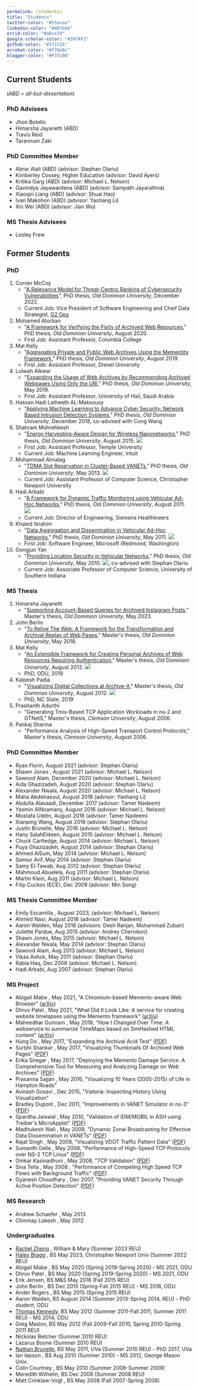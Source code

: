 ```yaml
---
permalink: /students/
title: "Students"
twitter-color: "#55acee"
linkedin-color: "#007bb6"
orcid-color: "#a6ce39"
google-scholar-color: "#397AF2"
github-color: "#171516"
acrobat-color: "#f70e0c"
blogger-color: "#F37100"
---
```

## Current Students

(*ABD = all-but-dissertation*)

### PhD Advisees

* Jhon Botello
<a href="https://twitter.com/Jhon_gbm12" target="_blank"><i class="fab fa-fw fa-twitter" style="color: {{ page.twitter-color }}"></i></a>
* Himarsha Jayanetti (ABD)
<a href="https://twitter.com/HimarshaJ" target="_blank"><i class="fab fa-fw fa-twitter" style="color: {{ page.twitter-color }}"></i></a>
<a href="https://scholar.google.com/citations?hl=en&user=nySd1gIAAAAJ" target="_blank"><i class="ai ai-fw ai-google-scholar" style="color: {{page.google-scholar-color }}"></i></a>
<a href="https://orcid.org/0000-0003-4748-9176" target="_blank"><i class="ai ai-orcid ai-fw" style="color: {{ page.orcid-color }}"></i></a>
<a href="https://github.com/himarshaj" target="_blank"><i class="fab fa-fw fa-github" style="color: {{ page.github-color }}"></i></a>
<a href="https://www.linkedin.com/in/himarshaj/" target="_blank"><i class="fab fa-fw fa-linkedin" style="color: {{ page.linkedin-color }}"></i></a>
* Travis Reid
<a href="https://twitter.com/treid803" target="_blank"><i class="fab fa-fw fa-twitter" style="color: {{ page.twitter-color }}" ></i></a>
<a href="https://orcid.org/0000-0003-1360-7963" target="_blank"><i class="ai ai-orcid ai-fw" style="color: {{ page.orcid-color }}"></i></a>
<a href="https://github.com/treid003" target="_blank"><i class="fab fa-fw fa-github" style="color: {{ page.github-color }}"></i></a>
<a href="https://www.linkedin.com/in/travis-r-88148ba9/" target="_blank"><i class="fab fa-fw fa-linkedin" style="color: {{ page.linkedin-color }}"></i></a>
* Tarannum Zaki
<a href="https://twitter.com/tarannum_zaki/" target="_blank"><i class="fab fa-fw fa-twitter" style="color: {{ page.twitter-color }}" ></i></a>
<a href="https://scholar.google.com/citations?user=L95eiH4AAAAJ&hl=en&oi=ao" target="_blank"><i class="ai ai-fw ai-google-scholar" style="color: {{page.google-scholar-color }}"></i></a>
<a href="https://github.com/Tarannum123" target="_blank"><i class="fab fa-fw fa-github" style="color: {{ page.github-color }}"></i></a>
<a href="https://www.linkedin.com/in/tarannum-zaki-930b14118/" target="_blank"><i class="fab fa-fw fa-linkedin" style="color: {{ page.linkedin-color }}"></i></a>

### PhD Committee Member

* Abrar Alali (ABD)
<a href="https://scholar.google.com/citations?hl=en&user=AqeoiPcAAAAJ" target="_blank"><i class="ai ai-fw ai-google-scholar" style="color: {{page.google-scholar-color }}"></i></a>
(advisor: Stephan Olariu)
* Kimberley Cossey, Higher Education
<a href="https://twitter.com/cosseykimberley" target="_blank"><i class="fab fa-fw fa-twitter" style="color: {{ page.twitter-color }}" ></i></a>
<a href="https://scholar.google.com/citations?hl=en&user=ct7cj84AAAAJ" target="_blank"><i class="ai ai-fw ai-google-scholar" style="color: {{page.google-scholar-color }}"></i></a>
(advisor: David Ayers)
* Kritika Garg (ABD)
<a href="https://twitter.com/kritika_garg" target="_blank"><i class="fab fa-fw fa-twitter" style="color: {{ page.twitter-color }}" ></i></a>
<a href="https://scholar.google.com/citations?hl=en&user=pXQRYsAAAAJ" target="_blank"><i class="ai ai-fw ai-google-scholar" style="color: {{page.google-scholar-color }}"></i></a>
<a href="https://orcid.org/0000-0001-6498-7391" target="_blank"><i class="ai ai-orcid ai-fw" style="color: {{ page.orcid-color }}"></i></a>
<a href="https://github.com/kritikagarg" target="_blank"><i class="fab fa-fw fa-github" style="color: {{ page.github-color }}"></i></a>
<a href="https://www.linkedin.com/in/kritika-g-b8a824120/" target="_blank"><i class="fab fa-fw fa-linkedin" style="color: {{ page.linkedin-color }}"></i></a>
(advisor: Michael L. Nelson)
* Gavindya Jayawardena (ABD)
<a href="https://twitter.com/Gavindya2" target="_blank"><i class="fab fa-fw fa-twitter" style="color: {{ page.twitter-color }}" ></i></a>
<a href="https://scholar.google.com/citations?user=LdfjuHAAAAAJ" target="_blank"><i class="ai ai-fw ai-google-scholar" style="color: {{page.google-scholar-color }}"></i></a>
<a href="https://orcid.org/0000-0002-9523-3346" target="_blank"><i class="ai ai-orcid ai-fw" style="color: {{ page.orcid-color }}"></i></a>
<a href="https://github.com/gavindya" target="_blank"><i class="fab fa-fw fa-github" style="color: {{ page.github-color }}"></i></a>
<a href="https://www.linkedin.com/in/gavindya-jayawardena/" target="_blank"><i class="fab fa-fw fa-linkedin" style="color: {{ page.linkedin-color }}"></i></a>
(advisor: Sampath Jayarathna)
* Xiaoqin Liang (ABD)
<a href="https://twitter.com/liang_xiaoqin" target="_blank"><i class="fab fa-fw fa-twitter" style="color: {{ page.twitter-color }}" ></i></a>
(advisor: Shuai Hao)
* Ivan Makohon (ABD)
<a href="https://scholar.google.com/citations?hl=en&user=GC-3lOcAAAAJ" target="_blank"><i class="ai ai-fw ai-google-scholar" style="color: {{page.google-scholar-color }}"></i></a>
(advisor: Yaohang Li)
* Xin Wei (ABD)
<a href="https://twitter.com/Xin9Xin" target="_blank"><i class="fab fa-fw fa-twitter" style="color: {{ page.twitter-color }}" ></i></a>
<a href="https://scholar.google.com/citations?hl=en&user=6xyfqsgAAAAJ" target="_blank"><i class="ai ai-fw ai-google-scholar" style="color: {{page.google-scholar-color }}"></i></a>
(advisor: Jian Wu)

### MS Thesis Advisees

* Lesley Frew
<a href="https://twitter.com/lesley_elis" target="_blank"><i class="fab fa-fw fa-twitter" style="color: {{ page.twitter-color }}"></i></a>
<a href="https://scholar.google.com/citations?hl=en&user=JmEpqjMAAAAJ" target="_blank"><i class="ai ai-fw ai-google-scholar" style="color: {{page.google-scholar-color }}"></i></a>

## Former Students

### PhD

1. Corren McCoy
<a href="https://twitter.com/correnmccoy" target="_blank"><i class="fab fa-fw fa-twitter" style="color: {{ page.twitter-color }}"></i></a>
<a href="https://scholar.google.com/citations?hl=en&user=gp6cdH8AAAAJ" target="_blank"><i class="ai ai-fw ai-google-scholar" style="color: {{page.google-scholar-color }}"></i></a>
<a href="https://www.linkedin.com/in/correnmccoy/" target="_blank"><i class="fab fa-fw fa-linkedin" style="color: {{ page.linkedin-color }}"></i></a>
   * "[A Relevance Model for Threat-Centric Ranking of Cybersecurity Vulnerabilities](https://digitalcommons.odu.edu/computerscience_etds/136/)", PhD thesis, *Old Dominion University*, December 2022. <a href="https://ws-dl.blogspot.com/2023/01/2023-01-10-i-am-number-10.html" target="_blank"><i class="fab fa-blogger" style="color: {{ page.blogger-color }}"></i></a>
   * Current Job: Vice President of Software Engineering and Chief Data Strategist, [G2 Ops](https://g2-ops.com/)
1. Mohamed Aturban
<a href="https://mohamedaturban.com/" target="_blank"><i class="fas fa-fw fa-link"></i></a>
<a href="https://twitter.com/maturban1" target="_blank"><i class="fab fa-fw fa-twitter" style="color: {{ page.twitter-color }}" ></i></a> 
<a href="https://scholar.google.com/citations?user=uFe4KTUAAAAJ&hl=en" target="_blank"><i class="ai ai-fw ai-google-scholar" style="color: {{page.google-scholar-color }}"></i></a>
<a href="https://www.linkedin.com/in/mohamed-aturban-a0777433/" target="_blank"><i class="fab fa-fw fa-linkedin" style="color: {{ page.linkedin-color }}"></i></a>
   * "[A Framework for Verifying the Fixity of Archived Web Resources](https://digitalcommons.odu.edu/computerscience_etds/125/)," PhD thesis, *Old Dominion University*, August 2020. <a href="https://ws-dl.blogspot.com/2020/09/2020-09-28-phd-is-very-long-tunnel-with.html" target="_blank"><i class="fab fa-blogger" style="color: {{ page.blogger-color }}"></i></a>
   * First Job: Assistant Professor, Columbia College
1. Mat Kelly
<a href="https://matkelly.com/" target="_blank"><i class="fas fa-fw fa-link"></i></a>
<a href="https://twitter.com/machawk1" target="_blank"><i class="fab fa-fw fa-twitter" style="color: {{ page.twitter-color }}" ></i></a> 
<a href="https://scholar.google.com/citations?hl=en&user=ehg7mloAAAAJ" target="_blank"><i class="ai ai-fw ai-google-scholar" style="color: {{page.google-scholar-color }}"></i></a>
<a href="https://orcid.org/0000-0002-0236-7389" target="_blank"><i class="ai ai-orcid ai-fw" style="color: {{ page.orcid-color }}"></i></a>
<a href="https://github.com/machawk1" target="_blank"><i class="fab fa-fw fa-github" style="color: {{ page.github-color }}"></i></a>
<a href="https://www.linkedin.com/in/matkelly/" target="_blank"><i class="fab fa-fw fa-linkedin" style="color: {{ page.linkedin-color }}"></i></a>
   * "[Aggregating Private and Public Web Archives Using the Mementity Framework](https://digitalcommons.odu.edu/computerscience_etds/94/)," PhD thesis, *Old Dominion University*, August 2019. <a href="https://ws-dl.blogspot.com/2019/09/2019-09-02-so-long-and-thanks-for-all.html" target="_blank"><i class="fab fa-blogger" style="color: {{ page.blogger-color }}"></i></a>
   * First Job: Assistant Professor, Drexel University
1. Lulwah Alkwai
<a href="https://twitter.com/LulwahMA" target="_blank"><i class="fab fa-fw fa-twitter" style="color: {{ page.twitter-color }}" ></i></a> 
<a href="https://scholar.google.com/citations?hl=en&user=EnQF73AAAAAJ" target="_blank"><i class="ai ai-fw ai-google-scholar" style="color: {{page.google-scholar-color }}"></i></a>
<a href="https://www.linkedin.com/in/lulwah-alkwai-45495283/" target="_blank"><i class="fab fa-fw fa-linkedin" style="color: {{ page.linkedin-color }}"></i></a>
   * "[Expanding the Usage of Web Archives by Recommending Archived Webpages Using Only the URI](https://digitalcommons.odu.edu/computerscience_etds/90)," PhD thesis, *Old Dominion University*, May 2019. <a href="https://ws-dl.blogspot.com/2019/06/2019-06-18-it-is-time-to-go-back-home.html" target="_blank"><i class="fab fa-blogger" style="color: {{ page.blogger-color }}"></i></a>
   * First Job: Assistant Professor, University of Hail, Saudi Arabia
1. Hassan Hadi Latheeth AL-Maksousy
<a href="https://www.linkedin.com/in/hassan-hadi-latheeth-al-maksousy-7a6b15152/" target="_blank"><i class="fab fa-fw fa-linkedin" style="color: {{ page.linkedin-color }}"></i></a>
   * "[Applying Machine Learning to Advance Cyber Security: Network Based Intrusion Detection Systems](https://digitalcommons.odu.edu/computerscience_etds/42)," PhD thesis, *Old Dominion University*, December 2018, co-advised with Cong Wang
3. Shahram Mohrehkesh
<a href="https://www.linkedin.com/in/shahram-m-9160602/" target="_blank"><i class="fab fa-fw fa-linkedin" style="color: {{ page.linkedin-color }}"></i></a>
   * "[Energy Harvesting-Aware Design for Wireless Nanonetworks](http://digitalcommons.odu.edu/computerscience_etds/2/)," PhD thesis, *Old Dominion University*, August 2015. <a href='http://www.cs.odu.edu/~mweigle/papers/mohrehkesh-dissertation-2015.pdf' target='_blank'><i class='fas fa-solid fa-file-pdf' style='color: {{ page.acrobat-color }}'></i></a> <a href='http://www.slideshare.net/mweigle/energy-harvestingaware-design-for-wireless-nanonetworks' target='_blank' class='btn btn--mcwslideshare'><img src='../images/slideshare-16px-high.png'/></a>
   * First Job: Assistant Professor, Temple University
   * Current Job: Machine Learning Engineer, Intuit
4. Mohammad Almalag
<a href="http://cnu.edu/people/mohammadalmalag/" target="_blank"><i class="fas fa-fw fa-link"></i></a>
<a href="https://scholar.google.com/citations?hl=en&user=av221p0AAAAJ" target="_blank"><i class="ai ai-fw ai-google-scholar" style="color: {{page.google-scholar-color }}"></i></a>
<a href="https://www.linkedin.com/in/dr-mohammad-almalag/" target="_blank"><i class="fab fa-fw fa-linkedin" style="color: {{ page.linkedin-color }}"></i></a>
   * "[TDMA Slot Reservation in Cluster-Based VANETs](https://digitalcommons.odu.edu/computerscience_etds/9)," PhD thesis, *Old Dominion University*, May 2013. <a href='http://www.cs.odu.edu/~mweigle/papers/almalag-dissertation-2013.pdf' target='_blank'><i class='fas fa-solid fa-file-pdf' style='color: {{ page.acrobat-color }}'></i></a> <a href='http://www.slideshare.net/mweigle/defense-final-19921446' target='_blank' class='btn btn--mcwslideshare'><img src='../images/slideshare-16px-high.png'/></a>
   * Current Job: Assistant Professor of Computer Science, Christopher Newport University
4. Hadi Arbabi
<a href="https://www.linkedin.com/in/hadi-arbabi-2421659/" target="_blank"><i class="fab fa-fw fa-linkedin" style="color: {{ page.linkedin-color }}"></i></a>
   * "[A Framework for Dynamic Traffic Monitoring using Vehicular Ad-Hoc Networks](https://digitalcommons.odu.edu/computerscience_etds/8)," PhD thesis, *Old Dominion University*, August 2011. <a href='http://www.cs.odu.edu/~mweigle/papers/arbabi-dissertation-2011.pdf' target='_blank'><i class='fas fa-solid fa-file-pdf' style='color: {{ page.acrobat-color }}'></i></a> <a href='http://www.slideshare.net/mweigle/a-framework-for-dynamic-traffic-monitoring-using-vehicular-adhoc-networks-8765710/' target='_blank' class='btn btn--mcwslideshare'><img src='../images/slideshare-16px-high.png'/></a>
   * Current Job: Director of Engineering, Siemens Healthineers
5. Khaled Ibrahim
<a href="https://www.linkedin.com/in/khaled-ibrahim-93852a49/" target="_blank"><i class="fab fa-fw fa-linkedin" style="color: {{ page.linkedin-color }}"></i></a>
   * "[Data Aggregation and Dissemination in Vehicular Ad-Hoc Networks](https://digitalcommons.odu.edu/computerscience_etds/7)," PhD thesis, *Old Dominion University*, May 2011. <a href='http://www.cs.odu.edu/~mweigle/papers/ibrahim-dissertation-2011.pdf' target='_blank'><i class='fas fa-solid fa-file-pdf' style='color: {{ page.acrobat-color }}'></i></a> <a href='http://www.slideshare.net/mweigle/data-aggregation-and-dissemination-in-vehicular-adhoc-networks' target='_blank' class='btn btn--mcwslideshare'><img src='../images/slideshare-16px-high.png'/></a>
   * First Job: Software Engineer, Microsoft (Redmond, Washington)
3. Gongjun Yan
<a href="http://faculty.usi.edu/gyan" target="_blank"><i class="fas fa-fw fa-link"></i></a>
<a href="https://www.linkedin.com/in/gongjun-yan-9b9318b2/" target="_blank"><i class="fab fa-fw fa-linkedin" style="color: {{ page.linkedin-color }}"></i></a>
   * "[Providing Location Security in Vehicular Networks](https://digitalcommons.odu.edu/computerscience_etds/5)," PhD thesis, *Old Dominion University*, May 2010. <a href='http://www.cs.odu.edu/~mweigle/papers/yan-dissertation-2010.pdf' target='_blank'><i class='fas fa-solid fa-file-pdf' style='color: {{ page.acrobat-color }}'></i></a> <a href='http://www.slideshare.net/mweigle/providing-location-security-in-vehicular-networks' target='_blank' class='btn btn--mcwslideshare'><img src='../images/slideshare-16px-high.png'/></a>, co-advised with Stephan Olariu
   * Current Job: Associate Professor of Computer Science, University of Southern Indiana

### MS Thesis

1. Himarsha Jayanetti
<a href="https://twitter.com/HimarshaJ" target="_blank"><i class="fab fa-fw fa-twitter" style="color: {{ page.twitter-color }}"></i></a> 
<a href="https://scholar.google.com/citations?hl=en&user=nySd1gIAAAAJ" target="_blank"><i class="ai ai-fw ai-google-scholar" style="color: {{page.google-scholar-color }}"></i></a>
<a href="https://orcid.org/0000-0003-4748-9176" target="_blank"><i class="ai ai-orcid ai-fw" style="color: {{ page.orcid-color }}"></i></a>
<a href="https://github.com/himarshaj" target="_blank"><i class="fab fa-fw fa-github" style="color: {{ page.github-color }}"></i></a>
<a href="https://www.linkedin.com/in/himarshaj/" target="_blank"><i class="fab fa-fw fa-linkedin" style="color: {{ page.linkedin-color }}"></i></a>
    * "[Supporting Account-Based Queries for Archived Instagram Posts](https://digitalcommons.odu.edu/computerscience_etds/139/)," Master's thesis, *Old Dominion University*, May 2023. <a href='https://github.com/himarshaj/himarshaj.github.io/blob/master/Resources/MSThesis_SupportingIGPostsIA.pdf' target='_blank'><i class='fas fa-solid fa-file-pdf' style='color: {{ page.acrobat-color }}'></i></a> <a href="https://ws-dl.blogspot.com/2023/06/2023-06-15-milestone-achieved.html" target="_blank"><i class="fab fa-blogger" style="color: {{ page.blogger-color }}"></i></a>
1. John Berlin
<a href="https://www.linkedin.com/in/john-berlin/" target="_blank"><i class="fab fa-fw fa-linkedin" style="color: {{ page.linkedin-color }}"></i></a>
   * "[To Relive The Web: A Framework for the Transformation and Archival Replay of Web Pages](https://digitalcommons.odu.edu/computerscience_etds/38/)," Master's thesis, *Old Dominion University*, May 2018. <a href='http://www.cs.odu.edu/~mweigle/papers/berlin-ms-thesis-18.pdf' target='_blank'><i class='fas fa-solid fa-file-pdf' style='color: {{ page.acrobat-color }}'></i></a> <a href="https://ws-dl.blogspot.com/2018/04/2018-05-01-high-fidelity-ms-thesis-to.html" target="_blank"><i class="fab fa-blogger" style="color: {{ page.blogger-color }}"></i></a>
2. Mat Kelly
<a href="https://matkelly.com/" target="_blank"><i class="fas fa-fw fa-link"></i></a>
<a href="https://twitter.com/machawk1" target="_blank"><i class="fab fa-fw fa-twitter" style="color: {{ page.twitter-color }}" ></i></a> 
<a href="https://scholar.google.com/citations?hl=en&user=ehg7mloAAAAJ" target="_blank"><i class="ai ai-fw ai-google-scholar" style="color: {{page.google-scholar-color }}"></i></a>
<a href="https://orcid.org/0000-0002-0236-7389" target="_blank"><i class="ai ai-orcid ai-fw" style="color: {{ page.orcid-color }}"></i></a>
<a href="https://github.com/machawk1" target="_blank"><i class="fab fa-fw fa-github" style="color: {{ page.github-color }}"></i></a>
<a href="https://www.linkedin.com/in/matkelly/" target="_blank"><i class="fab fa-fw fa-linkedin" style="color: {{ page.linkedin-color }}"></i></a>
   *  "[An Extensible Framework for Creating Personal Archives of Web Resources Requiring Authentication](https://digitalcommons.odu.edu/computerscience_etds/6)," Master's thesis, *Old Dominion University*, August 2012. <a href='http://www.cs.odu.edu/~mweigle/papers/kelly-thesis12.pdf' target='_blank'><i class='fas fa-solid fa-file-pdf' style='color: {{ page.acrobat-color }}'></i></a> <a href='http://www.slideshare.net/matkelly01/an-extensible-framework-for-creating-personal-web-archives-of-content-behind-authentication' target='_blank' class='btn btn--mcwslideshare'><img src='../images/slideshare-16px-high.png'/></a> <a href="https://ws-dl.blogspot.com/2012/08/2012-08-20-ms-thesis-extensible.html" target="_blank"><i class="fab fa-blogger" style="color: {{ page.blogger-color }}"></i></a>
   * PhD, ODU, 2019
3. Kalpesh Padia
<a href="https://www.linkedin.com/in/kalpeshpadia/" target="_blank"><i class="fab fa-fw fa-linkedin" style="color: {{ page.linkedin-color }}"></i></a>
   * "[Visualizing Digital Collections at Archive-It](https://digitalcommons.odu.edu/computerscience_etds/4)," Master's thesis, *Old Dominion University*, August 2012. <a href='http://www.cs.odu.edu/~mweigle/papers/padia-thesis12.pdf' target='_blank'><i class='fas fa-solid fa-file-pdf' style='color: {{ page.acrobat-color }}'></i></a> <a href='http://www.slideshare.net/kallumama24/ms-thesis-defense-aug-2012-visualizing-digital-collections-at-archiveit' target='_blank' class='btn btn--mcwslideshare'><img src='../images/slideshare-16px-high.png'/></a> <a href="https://ws-dl.blogspot.com/2012/08/2012-08-10-ms-thesis-visualizing.html" target="_blank"><i class="fab fa-blogger" style="color: {{ page.blogger-color }}"></i></a>
   * PhD, NC State, 2019
1. Prashanth Adurthi
<a href="https://www.linkedin.com/in/prashanth-adurthi-b7303024/" target="_blank"><i class="fab fa-fw fa-linkedin" style="color: {{ page.linkedin-color }}"></i></a>
   * "Generating Tmix-Based TCP Application Workloads in ns-2 and GTNetS," Master's thesis, *Clemson University*, August 2006. <a href='http://www.cs.odu.edu/~mweigle/papers/adurthi-thesis06.pdf' target='_blank'><i class='fas fa-solid fa-file-pdf' style='color: {{ page.acrobat-color }}'></i></a>
1. Pankaj Sharma
   * "Performance Analysis of High-Speed Transport Control Protocols," Master's thesis, *Clemson University*, August 2006. <a href='http://www.cs.odu.edu/~mweigle/papers/sharma-thesis06.pdf' target='_blank'><i class='fas fa-solid fa-file-pdf' style='color: {{ page.acrobat-color }}'></i></a>

### PhD Committee Member

* Ryan Florin, August 2021 (advisor: Stephan Olariu)
* Shawn Jones
<a href="https://www.shawnmjones.org" target="_blank"><i class="fas fa-fw fa-link"></i></a>
<a href="https://twitter.com/shawnmjones" target="_blank"><i class="fab fa-fw fa-twitter" style="color: {{ page.twitter-color }}" ></i></a>
<a href="https://scholar.google.com/citations?hl=en&user=97KuWzQAAAAJ" target="_blank"><i class="ai ai-fw ai-google-scholar" style="color: {{page.google-scholar-color }}"></i></a>
<a href="https://orcid.org/0000-0003-1360-7963" target="_blank"><i class="ai ai-orcid ai-fw" style="color: {{ page.orcid-color }}"></i></a>
<a href="https://github.com/shawnmjones" target="_blank"><i class="fab fa-fw fa-github" style="color: {{ page.github-color }}"></i></a>
<a href="https://www.linkedin.com/in/shawnmorganjones/" target="_blank"><i class="fab fa-fw fa-linkedin" style="color: {{ page.linkedin-color }}"></i></a>
, August 2021 (advisor: Michael L. Nelson)
* Sawood Alam, December 2020 (advisor: Michael L. Nelson)
* Aida Ghazizadeh, August 2020 (advisor: Stephan Olariu)
* Alexander Nwala, August 2020 (advisor: Michael L. Nelson)
* Maha Abdelrasoul, August 2018 (advisor: Yaohang Li)
* Abdulla Alasaadi, December 2017 (advisor: Tamer Nadeem)
* Yasmin AlNoamany, August 2016 (advisor: Michael L. Nelson)
* Mostafa Uddin, August 2016 (advisor: Tamer Nadeem)
* Xianping Wang, August 2016 (advisor: Stephan Olariu)
* Justin Brunelle, May 2016 (advisor: Michael L. Nelson)
* Hany SalahEldeen, August 2015 (advisor: Michael L. Nelson)
* Chuck Cartledge, August 2014 (advisor: Michael L. Nelson)
* Puya Ghazizadeh, August 2014 (advisor: Stephan Olariu)
* Ahmed AlSum, May 2014 (advisor: Michael L. Nelson)
* Samiur Arif, May 2014 (advisor: Stephan Olariu)
* Samy El-Tawab, Aug 2012 (advisor: Stephan Olariu)
* Mahmoud Abuelela, Aug 2011 (advisor: Stephan Olariu)
* Martin Klein, Aug 2011 (advisor: Michael L. Nelson)
* Filip Cuckov (ECE), Dec 2009 (advisor: Min Song)

### MS Thesis Committee Member

* Emily Escamilla
<a href="https://twitter.com/EmilyEscamilla_" target="_blank"><i class="fab fa-fw fa-twitter" style="color: {{ page.twitter-color }}" ></i></a>
<a href="https://scholar.google.com/citations?user=kKcPKDwAAAAJ" target="_blank"><i class="ai ai-fw ai-google-scholar" style="color: {{page.google-scholar-color }}"></i></a>
<a href="https://orcid.org/0000-0003-3845-7842" target="_blank"><i class="ai ai-orcid ai-fw" style="color: {{ page.orcid-color }}"></i></a>
<a href="https://github.com/elescamilla" target="_blank"><i class="fab fa-fw fa-github" style="color: {{ page.github-color }}"></i></a>
<a href="https://www.linkedin.com/in/emily-escamilla-415370213/" target="_blank"><i class="fab fa-fw fa-linkedin" style="color: {{ page.linkedin-color }}"></i></a>
, August 2023, (advisor: Michael L. Nelson)
* Ahmed Nasr, August 2018 (advisor: Tamer Nadeem)
* Aaron Walden, May 2016 (advisors: Desh Ranjan, Mohammad Zubair)
* Juliette Pardue, Aug 2015 (advisor: Andrey Chernikov)
* Shawn Jones, May 2015 (advisor: Michael L. Nelson)
* Alexander Nwala, May 2014 (advisor: Stephan Olariu)
* Sawood Alam, Aug 2013 (advisor: Michael L. Nelson)
* Vikas Ashok, May 2011 (advisor: Stephan Olariu)
* Rabia Haq, Dec 2008 (advisor: Michael L. Nelson)
* Hadi Arbabi, Aug 2007 (advisor: Stephan Olariu)

### MS Project

* Abigail Mabe <a href="https://www.linkedin.com/in/abigail-mabe/" target="_blank"><i class="fab fa-fw fa-linkedin" style="color: {{ page.linkedin-color }}"></i></a>, May 2021, "A Chromium-based Memento-aware Web Browser" ([arXiv](https://arxiv.org/abs/2104.13361))
* Dhruv Patel <a href="https://www.linkedin.com/in/dhruv282/" target="_blank"><i class="fab fa-fw fa-linkedin" style="color: {{ page.linkedin-color }}"></i></a>, May 2021, "What Did It Look Like: A service for creating website timelapses using the Memento framework" ([arXiv](https://arxiv.org/abs/2104.14041))
* Maheedhar Gunnam <a href="https://www.linkedin.com/in/maheedhargunnam/" target="_blank"><i class="fab fa-fw fa-linkedin" style="color: {{ page.linkedin-color }}"></i></a>, May 2018, "How I Changed Over Time: A webservice to summarize TimeMaps based on SimHashed HTML content" ([arXiv](http://www.cs.odu.edu/~mweigle/papers/gunnam-ms-proj-18.pdf))
* Hung Do <a href="https://www.linkedin.com/in/hung-do-70779230/" target="_blank"><i class="fab fa-fw fa-linkedin" style="color: {{ page.linkedin-color }}"></i></a>, May 2017, "Expanding the Archival Acid Test" ([PDF](http://www.cs.odu.edu/~mweigle/papers/do-ms-proj-17.pdf))
* Surbhi Shankar <a href="https://www.linkedin.com/in/surbhi-shankar-2005b7a3/" target="_blank"><i class="fab fa-fw fa-linkedin" style="color: {{ page.linkedin-color }}"></i></a>, May 2017, "Visualizing Thumbnails Of Archived Web Pages" ([PDF](http://www.cs.odu.edu/~mweigle/papers/shankar-ms-proj-17.pdf))
* Erika Siregar <a href="https://www.linkedin.com/in/erika-siregar/" target="_blank"><i class="fab fa-fw fa-linkedin" style="color: {{ page.linkedin-color }}"></i></a>, May 2017, "Deploying the Memento Damage Service: A Comprehensive Tool for Measuring and Analyzing Damage on Web Archives" ([PDF](http://www.cs.odu.edu/~mweigle/papers/siregar-ms-proj-17.pdf))
* Prasanna Sajjan <a href="https://www.linkedin.com/in/prasanna-sajjan/" target="_blank"><i class="fab fa-fw fa-linkedin" style="color: {{ page.linkedin-color }}"></i></a>, May 2016, "Visualizing 10 Years (2005-2015) of Life in Hampton Roads"
* Avinash Gosavi <a href="https://www.linkedin.com/in/aag1091/" target="_blank"><i class="fab fa-fw fa-linkedin" style="color: {{ page.linkedin-color }}"></i></a>, Dec 2015, "Vistoria: Inspecting History Using Visualization"
* Bradley Dupont <a href="https://www.linkedin.com/in/bradley-dupont-5759bb37/" target="_blank"><i class="fab fa-fw fa-linkedin" style="color: {{ page.linkedin-color }}"></i></a>, Dec 2011, "Improvements in VANET Simulator in ns-3" ([PDF](http://www.cs.odu.edu/~mweigle/papers/dupont-ms-proj-11.pdf))
* Spardha Jaiswal <a href="https://www.linkedin.com/in/spardhajaiswal/" target="_blank"><i class="fab fa-fw fa-linkedin" style="color: {{ page.linkedin-color }}"></i></a>, May 2010, "Validation of IDM/MOBIL in ASH using Treiber's MicroApplet" ([PDF](http://www.cs.odu.edu/~mweigle/papers/jaiswal-ms-proj-10.pdf))
* Madhukesh Wali <a href="https://www.linkedin.com/in/mavwali/" target="_blank"><i class="fab fa-fw fa-linkedin" style="color: {{ page.linkedin-color }}"></i></a>, May 2009, "Dynamic Zonal Broadcasting for Effective Data Dissemination in VANETs" ([PDF](http://www.cs.odu.edu/~mweigle/papers/mwali-ms-proj-09.pdf))
* Rajat Singh <a href="https://www.linkedin.com/in/rajat-singh-0b436815/" target="_blank"><i class="fab fa-fw fa-linkedin" style="color: {{ page.linkedin-color }}"></i></a>, May 2009, "Visualizing VDOT Traffic Pattern Data" ([PDF](http://www.cs.odu.edu/~mweigle/papers/rajat-ms-proj-09.pdf))
* Sumanth Gelle <a href="https://www.linkedin.com/in/sumanth-gelle-8b912718/" target="_blank"><i class="fab fa-fw fa-linkedin" style="color: {{ page.linkedin-color }}"></i></a>, May 2008, "Performance of High-Speed TCP Protocols over NS-2 TCP Linux" ([PDF](http://www.cs.odu.edu/~mweigle/papers/gelle-ms-proj-08.pdf))
* Omkar Kasinadhuni <a href="https://www.linkedin.com/in/omkar-kasinadhuni-59278411/" target="_blank"><i class="fab fa-fw fa-linkedin" style="color: {{ page.linkedin-color }}"></i></a>, May 2008, "TCP Validation" ([PDF](http://www.cs.odu.edu/~mweigle/papers/omkar-ms-proj-08.pdf))
* Siva Tella <a href="https://www.linkedin.com/in/siva-sagar-tella-13519423/" target="_blank"><i class="fab fa-fw fa-linkedin" style="color: {{ page.linkedin-color }}"></i></a>, May 2008 , "Performance of Competing High Speed TCP Flows with Background Traffic" ([PDF](http://www.cs.odu.edu/~mweigle/papers/tella-ms-proj-08.pdf))
* Gyanesh Choudhary <a href="https://www.linkedin.com/in/gyaneshchoudhary/" target="_blank"><i class="fab fa-fw fa-linkedin" style="color: {{ page.linkedin-color }}"></i></a>, Dec 2007, "Providing VANET Security Through Active Position Detection" ([PDF](http://www.cs.odu.edu/~mweigle/papers/choudhary-ms-proj-07.pdf))

### MS Research

* Andrew Schaefer <a href="https://www.linkedin.com/in/andrew-schaefer-4a555112/" target="_blank"><i class="fab fa-fw fa-linkedin" style="color: {{ page.linkedin-color }}"></i></a>, May 2013
* Chinmay Lokesh <a href="https://www.linkedin.com/in/chinmaylokesh/" target="_blank"><i class="fab fa-fw fa-linkedin" style="color: {{ page.linkedin-color }}"></i></a>, May 2012

### Undergraduates

* [Rachel Zheng](https://rachelzheng03.github.io/) <a href="https://www.linkedin.com/in/rachel-zheng-41478a251/" target="_blank"><i class="fab fa-fw fa-linkedin" style="color: {{ page.linkedin-color }}"></i></a>, William & Mary (Summer 2023 REU)
* [Haley Bragg](https://haleybragg.github.io/)  <a href="https://www.linkedin.com/in/haley-bragg-896755276/" target="_blank"><i class="fab fa-fw fa-linkedin" style="color: {{ page.linkedin-color }}"></i></a>, BS May 2023, Christopher Newport Univ (Summer 2022 REU)
* Abigail Mabe <a href="https://www.linkedin.com/in/abigail-mabe/" target="_blank"><i class="fab fa-fw fa-linkedin" style="color: {{ page.linkedin-color }}"></i></a>, BS May 2020 (Spring 2019-Spring 2020) - MS 2021, ODU
* Dhruv Patel <a href="https://www.linkedin.com/in/dhruv282/" target="_blank"><i class="fab fa-fw fa-linkedin" style="color: {{ page.linkedin-color }}"></i></a>, BS May 2020 (Spring 2019-Spring 2020) - MS 2021, ODU
* Erik Jensen, BS M&S May 2016 (Fall 2015 REU)
* John Berlin <a href="https://www.linkedin.com/in/john-berlin/" target="_blank"><i class="fab fa-fw fa-linkedin" style="color: {{ page.linkedin-color }}"></i></a>, BS Dec 2015 (Spring-Fall 2015 REU) - MS 2018, ODU
* Ander Rogers <a href="https://www.linkedin.com/in/ander-rogers-iii-600aa3119/" target="_blank"><i class="fab fa-fw fa-linkedin" style="color: {{ page.linkedin-color }}"></i></a>, BS May 2015 (Spring 2015 REU)
* Aaron Walden, BS August 2014 (Summer 2013-Spring 2014, REU) - PhD student, ODU
* [Thomas Kennedy](https://www.cs.odu.edu/~tkennedy/), BS May 2012 (Summer 2011-Fall 2011, Summer 2011 REU) - MS 2014, ODU
* Greg Maslov, BS May 2012 (Fall 2009-Fall 2010, Spring 2010-Spring 2011 REU)
* Nickolas Betcher (Summer 2010 REU)
* Lazarus Boone (Summer 2010 REU)
* [Nathan Brunelle](http://www.cs.virginia.edu/~njb2b/), BS May 2011, UVa (Summer 2010 REU) - PhD 2017, UVa
* Ian Iepson <a href="https://www.linkedin.com/in/ian-iepson/" target="_blank"><i class="fab fa-fw fa-linkedin" style="color: {{ page.linkedin-color }}"></i></a>, BS Aug 2010 (Summer 2010) - MS 2012, George Mason Univ.
* Colin Courtney <a href="https://www.linkedin.com/in/colin-courtney-b698901a/" target="_blank"><i class="fab fa-fw fa-linkedin" style="color: {{ page.linkedin-color }}"></i></a>, BS May 2010 (Summer 2008-Summer 2009)
* Meredith Wilhelm, BS Dec 2008 (Summer 2008 REU)
* Matt Crinklaw-Vogt <a href="https://www.linkedin.com/in/mattcrinklawvogt/" target="_blank"><i class="fab fa-fw fa-linkedin" style="color: {{ page.linkedin-color }}"></i></a>, BS May 2008 (Fall 2007-Spring 2008)
